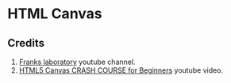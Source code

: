 # HTML Canvas

## Credits

1. [Franks laboratory](https://www.youtube.com/@Frankslaboratory) youtube channel.
2. [HTML5 Canvas CRASH COURSE for Beginners](https://www.youtube.com/watch?v=Yvz_axxWG4Y) youtube video.
